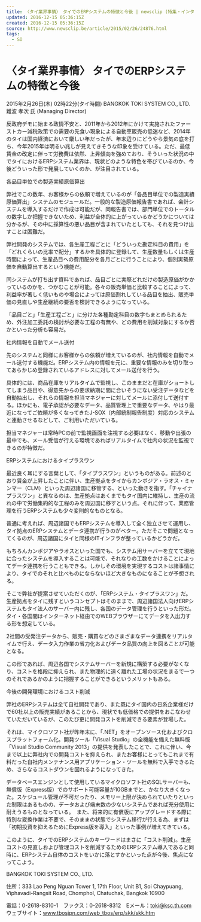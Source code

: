```yaml
---
title: 〈タイ業界事情〉　タイでのERPシステムの特徴と今後 | newsclip (特集・インタビュー、ITのニュース)
updated: 2016-12-15 05:36:15Z
created: 2016-12-15 05:36:15Z
source: http://www.newsclip.be/article/2015/02/26/24876.html
tags:
  - SI
---
```


# 〈タイ業界事情〉 タイでのERPシステムの特徴と今後

2015年2月26日(木) 02時22分(タイ時間)
BANGKOK TOKI SYSTEM CO., LTD.
難波 孝次 氏 (Managing Director)

反政府デモに始まる政情不安と、2011年から2012年にかけて実施されたファーストカー減税政策での需要の先食い現象による自動車販売の低迷など、2014年のタイは国内経済において厳しい年だったが、年末辺りにどうやら景気の底を打ち、今年2015年は明るい兆しが見えてきそうな印象を受けている。ただ、最低賃金の改定に伴って労務費は依然、上昇傾向を強めており、そういった状況の中でタイにおけるERPシステム業界は、現状どのような特色を帯びているのか、今後どういった形で発展していくのか、が注目されている。

各品目単位での製造実績原価算出

弊社でこの数年、お客様からの依頼で増えているのが「各品目単位での製造実績原価算出」システムのモジュールだ。一般的な製造原価報告書であれば、会計システムを導入するだけで作成は可能だが、同報告書では、部門単位でのトータルの数字しか把握できないため、利益が全体的に上がっているかどうかについては分かるが、その中に採算性の悪い品目が含まれていたとしても、それを見つけ出すことは困難だ。

弊社開発のシステムでは、各生産工程ごとに「どういった勘定科目の費用」を「どれくらいの比率で配分」するかを具体的に登録して、生産数量もしくは生産時間によって、生産品目への費用配分を各月ごとに行うことにより、個別実勢原価を自動算出するという機能だ。

同システムが打ち出す資料であれば、品目ごとに実際どれだけの製造原価がかかっているのかを、つかむことが可能。各々の販売単価と比較することによって、利益率が著しく低いものや場合によっては原価割れしている品目を抽出、販売単価の見直しや生産継続の要否を検討できるようになっている。

「品目ごと」「生産工程ごと」に分けた各種勘定科目の数字もまとめられるため、外注加工委託の検討が必要な工程の有無や、どの費用を削減対象にするか否かといった分析も容易だ。

社内情報を自動でメール送付

先のシステムと同様にお客様からの依頼が増えているのが、社内情報を自動でメール送付する機能だ。ERPシステム内の情報を元に、重要な情報のみを切り取ってあらかじめ登録されているアドレスに対してメール送付を行う。

具体的には、商品在庫をリアルタイムで監視し、このままだと在庫がショートしてしまう品目や、得意先からの要求納期に間に合いそうにない受注データなどを自動抽出し、それらの情報を担当マネジャーに対してメールに添付して送付する。ほかにも、電子承認が必要なデータ、品質管理上で重要なデータ、やはり最近になってご依頼が多くなってきたJ-SOX（内部統制報告制度）対応のシステムと連動させるなどして、ご利用いただいている。

担当マネジャーは常時PCの前で監視画面を注視する必要はなく、移動や出張の最中でも、メール受信が行える環境であればリアルタイムで社内の状況を監視できるのが特徴だ。

ERPシステムにおけるタイプラスワン

最近良く耳にする言葉として、「タイプラスワン」というものがある。前述のとおり賃金が上昇したことに伴い、生産拠点をタイからカンボジア・ラオス・ミャンマー（CLM）といった周辺諸国に移管する、といった動きを指す。「チャイナプラスワン」と異なるのは、生産拠点はあくまでもタイ国内に維持し、生産の流れの中で労働集約的な工程のみを周辺国に移すという点。それに伴って、業務管理を行うERPシステムも少々変則的なものとなる。

普通に考えれば、周辺諸国でもERPシステムを導入して全く独立させて運用し、タイ拠点のERPシステムとデータ連携が行うのがベター。ただそこで問題となってくるのが、周辺諸国にタイと同様のITインフラが整っているかどうかだ。

もちろんカンボジアやラオスといった国でも、システム用サーバーを立てて現地に合ったシステムを導入することは可能で、それなりの工数をかけることによってデータ連携を行うこともできる。しかしその環境を実現するコストは諸事情により、タイでのそれと比べものにならないほど大きなものになることが予想される。

そこで弊社が提案させていただくのが、「ERPシステム・タイプラスワン」だ。生産拠点をタイに残すというコンセプトはそのままで、周辺諸国法人向けERPシステムもタイ法人のサーバー内に残し、各国のデータ管理を行うといった形だ。タイ・各国間はインターネット経由でのWEBブラウザーにてデータを入出力する形を想定している。

2社間の受発注データから、販売・購買などのさまざまなデータ連携をリアルタイムで行え、データ入力作業の省力化およびデータ品質の向上を図ることが可能となる。

この形であれば、周辺各国でシステムサーバーを新規に構築する必要がなくなり、コストを格段に抑えられ、また物理的に遠く離れた工場の状況をまるで一つのそれであるかのように把握することができるというメリットもある。

今後の開発環境におけるコスト削減

弊社のERPシステムは全て自社開発であり、また既にタイ国内の日系企業様だけで60社以上の販売実績があることから、現状でも低価格での提供をおこなわせていただいているが、このたび更に開発コストを削減できる要素が登場した。

それは、マイクロソフト社が昨年末に、「.NET」をオープンソース化およびクロスプラットフォーム化。開発ツール「Visual Studio」の全機能を備えた無料版「Visual Studio Community 2013」の提供を発表したことで、これに伴い、今まで以上に弊社内での開発コストを抑えられ、またお客様にとってもこれまで有料だった自社内メンテナンス用アプリケーション・ツールを無料で入手できるため、さらなるコストダウンを図れるようになってきた。

データベースエンジンとして使用しているマイクロソフト社のSQLサーバーも、無償版（Express版）でのサポート可能容量が10GBまでと、かなり大きくなった。スケジュール管理が不可だったり、メモリー上限が決められていたりといった制限はあるものの、データおよび端末数の少ないシステムであれば充分使用に耐えうるものとなっている。　また、将来的に有償版にアップグレードする際に特別な変換作業は不要で、そのままの状態でシステム移行が行える為、まずは「初期投資を抑えるためにExpress版を導入」といった事例が増えてきている。

このように、タイでのERPシステムのキーワードはまさに「コスト削減」。生産コストの見直しおよび管理コストを削減するためのERPシステム導入であると同時に、ERPシステム自体のコストをいかに落とすかといった点が今後、焦点になってこよう。

BANGKOK TOKI SYSTEM CO., LTD.

住所：333 Lao Peng Nguan Tower 1, 17th Floor, Unit B1, Soi Chaypuang, Viphavadi-Rangsit Road, Chomphol, Chatuchak, Bangkok 10900

電話：0-2618-8310-1　ファクス：0-2618-8312　Eメール：toki@ksc.th.com
ウェブサイト：www.tbosjpn.com/web_tbos/erp/skk/skk.htm